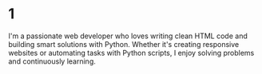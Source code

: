 # 1
I'm a passionate web developer who loves writing clean HTML code and building smart solutions with Python. Whether it's creating responsive websites or automating tasks with Python scripts, I enjoy solving problems and continuously learning.
